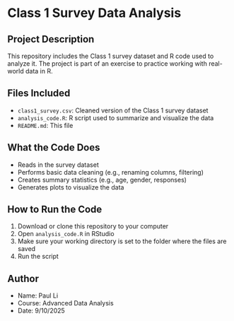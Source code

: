 # Class 1 Survey Data Analysis
## Project Description
This repository includes the Class 1 survey dataset and R code used to
analyze it. The project is part of an exercise to practice working with real-
world data in R.
## Files Included
- `class1_survey.csv`: Cleaned version of the Class 1 survey dataset
- `analysis_code.R`: R script used to summarize and visualize the data
- `README.md`: This file
## What the Code Does
- Reads in the survey dataset
- Performs basic data cleaning (e.g., renaming columns, filtering)
- Creates summary statistics (e.g., age, gender, responses)
- Generates plots to visualize the data
## How to Run the Code
1. Download or clone this repository to your computer
2. Open `analysis_code.R` in RStudio
3. Make sure your working directory is set to the folder where the files are
saved
4. Run the script
## Author
- Name: Paul Li
- Course: Advanced Data Analysis 
- Date: 9/10/2025 